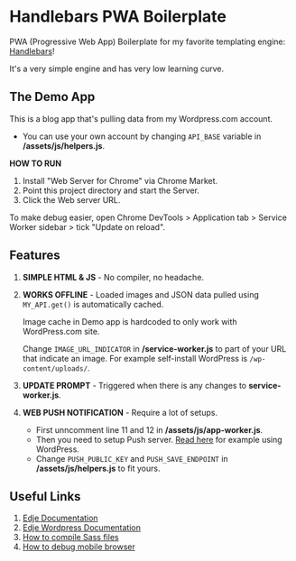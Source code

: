 # Handlebars PWA Boilerplate

PWA (Progressive Web App) Boilerplate for my favorite templating engine: [Handlebars](https://handlebarsjs.com/)!

It's a very simple engine and has very low learning curve.

## The Demo App

This is a blog app that's pulling data from my Wordpress.com account.

- You can use your own account by changing `API_BASE` variable in  **/assets/js/helpers.js**.

**HOW TO RUN**

1. Install "Web Server for Chrome" via Chrome Market.
1. Point this project directory and start the Server.
1. Click the Web server URL.

To make debug easier, open Chrome DevTools > Application tab > Service Worker sidebar > tick "Update on reload".

## Features

1. **SIMPLE HTML & JS** - No compiler, no headache.

1. **WORKS OFFLINE** - Loaded images and JSON data pulled using `MY_API.get()` is automatically cached.

    Image cache in Demo app is hardcoded to only work with WordPress.com site.

    Change `IMAGE_URL_INDICATOR` in **/service-worker.js** to part of your URL that indicate an image. For example self-install WordPress is `/wp-content/uploads/`.

1. **UPDATE PROMPT** - Triggered when there is any changes to **service-worker.js**.

1. **WEB PUSH NOTIFICATION** - Require a lot of setups.

    - First unncomment line 11 and 12 in **/assets/js/app-worker.js**.
    - Then you need to setup Push server. [Read here](https://github.com/hrsetyono/wp-edje/wiki/Web-Push) for example using WordPress.
    - Change `PUSH_PUBLIC_KEY` and `PUSH_SAVE_ENDPOINT` in **/assets/js/helpers.js** to fit yours.

## Useful Links

1. [Edje Documentation](https://github.com/hrsetyono/edje/wiki)
1. [Edje Wordpress Documentation](https://github.com/hrsetyono/edje-wp/wiki)
1. [How to compile Sass files](https://github.com/hrsetyono/edje/wiki#installation)
1. [How to debug mobile browser](https://github.com/hrsetyono/generator-edje/wiki/My-Workflow#debugging-in-mobile)
